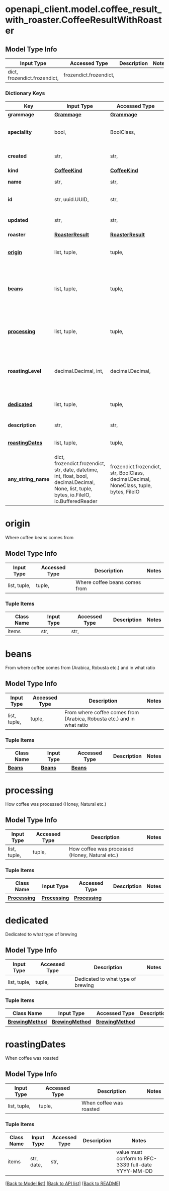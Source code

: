 # openapi_client.model.coffee_result_with_roaster.CoffeeResultWithRoaster

## Model Type Info
Input Type | Accessed Type | Description | Notes
------------ | ------------- | ------------- | -------------
dict, frozendict.frozendict,  | frozendict.frozendict,  |  | 

### Dictionary Keys
Key | Input Type | Accessed Type | Description | Notes
------------ | ------------- | ------------- | ------------- | -------------
**grammage** | [**Grammage**](Grammage.md) | [**Grammage**](Grammage.md) |  | 
**speciality** | bool,  | BoolClass,  | Rated as speciality coffee by roaster | 
**created** | str,  | str,  | When it was created | 
**kind** | [**CoffeeKind**](CoffeeKind.md) | [**CoffeeKind**](CoffeeKind.md) |  | 
**name** | str,  | str,  | Name of coffee | 
**id** | str, uuid.UUID,  | str,  | Id of coffee | value must be a uuid
**updated** | str,  | str,  | When it was updated | 
**roaster** | [**RoasterResult**](RoasterResult.md) | [**RoasterResult**](RoasterResult.md) |  | 
**[origin](#origin)** | list, tuple,  | tuple,  | Where coffee beans comes from | [optional] 
**[beans](#beans)** | list, tuple,  | tuple,  | From where coffee comes from (Arabica, Robusta etc.) and in what ratio | [optional] 
**[processing](#processing)** | list, tuple,  | tuple,  | How coffee was processed (Honey, Natural etc.) | [optional] 
**roastingLevel** | decimal.Decimal, int,  | decimal.Decimal,  | Roasting level of beans - 2: Blond, 5: Medium, 8: Dark | [optional] value must be a 32 bit integer
**[dedicated](#dedicated)** | list, tuple,  | tuple,  | Dedicated to what type of brewing | [optional] 
**description** | str,  | str,  | Description of product | [optional] 
**[roastingDates](#roastingDates)** | list, tuple,  | tuple,  | When coffee was roasted | [optional] 
**any_string_name** | dict, frozendict.frozendict, str, date, datetime, int, float, bool, decimal.Decimal, None, list, tuple, bytes, io.FileIO, io.BufferedReader | frozendict.frozendict, str, BoolClass, decimal.Decimal, NoneClass, tuple, bytes, FileIO | any string name can be used but the value must be the correct type | [optional]

# origin

Where coffee beans comes from

## Model Type Info
Input Type | Accessed Type | Description | Notes
------------ | ------------- | ------------- | -------------
list, tuple,  | tuple,  | Where coffee beans comes from | 

### Tuple Items
Class Name | Input Type | Accessed Type | Description | Notes
------------- | ------------- | ------------- | ------------- | -------------
items | str,  | str,  |  | 

# beans

From where coffee comes from (Arabica, Robusta etc.) and in what ratio

## Model Type Info
Input Type | Accessed Type | Description | Notes
------------ | ------------- | ------------- | -------------
list, tuple,  | tuple,  | From where coffee comes from (Arabica, Robusta etc.) and in what ratio | 

### Tuple Items
Class Name | Input Type | Accessed Type | Description | Notes
------------- | ------------- | ------------- | ------------- | -------------
[**Beans**](Beans.md) | [**Beans**](Beans.md) | [**Beans**](Beans.md) |  | 

# processing

How coffee was processed (Honey, Natural etc.)

## Model Type Info
Input Type | Accessed Type | Description | Notes
------------ | ------------- | ------------- | -------------
list, tuple,  | tuple,  | How coffee was processed (Honey, Natural etc.) | 

### Tuple Items
Class Name | Input Type | Accessed Type | Description | Notes
------------- | ------------- | ------------- | ------------- | -------------
[**Processing**](Processing.md) | [**Processing**](Processing.md) | [**Processing**](Processing.md) |  | 

# dedicated

Dedicated to what type of brewing

## Model Type Info
Input Type | Accessed Type | Description | Notes
------------ | ------------- | ------------- | -------------
list, tuple,  | tuple,  | Dedicated to what type of brewing | 

### Tuple Items
Class Name | Input Type | Accessed Type | Description | Notes
------------- | ------------- | ------------- | ------------- | -------------
[**BrewingMethod**](BrewingMethod.md) | [**BrewingMethod**](BrewingMethod.md) | [**BrewingMethod**](BrewingMethod.md) |  | 

# roastingDates

When coffee was roasted

## Model Type Info
Input Type | Accessed Type | Description | Notes
------------ | ------------- | ------------- | -------------
list, tuple,  | tuple,  | When coffee was roasted | 

### Tuple Items
Class Name | Input Type | Accessed Type | Description | Notes
------------- | ------------- | ------------- | ------------- | -------------
items | str, date,  | str,  |  | value must conform to RFC-3339 full-date YYYY-MM-DD

[[Back to Model list]](../../README.md#documentation-for-models) [[Back to API list]](../../README.md#documentation-for-api-endpoints) [[Back to README]](../../README.md)

